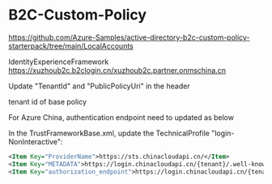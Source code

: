 # B2C-Custom-Policy

https://github.com/Azure-Samples/active-directory-b2c-custom-policy-starterpack/tree/main/LocalAccounts

IdentityExperienceFramework
https://xuzhoub2c.b2clogin.cn/xuzhoub2c.partner.onmschina.cn


Update "TenantId" and "PublicPolicyUri" in the header

tenant id of base policy

For Azure China, authentication endpoint need to updated as below

In the TrustFrameworkBase.xml, update the TechnicalProfile "login-NonInteractive":

```xml
<Item Key="ProviderName">https://sts.chinacloudapi.cn/</Item>
<Item Key="METADATA">https://login.chinacloudapi.cn/{tenant}/.well-known/openid-configuration</Item>
<Item Key="authorization_endpoint">https://login.chinacloudapi.cn/{tenant}/oauth2/token</Item>
```
